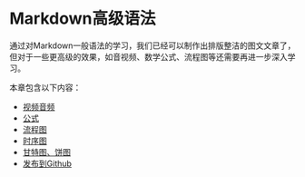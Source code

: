 # Markdown高级语法
通过对Markdown一般语法的学习，我们已经可以制作出排版整洁的图文文章了，但对于一些更高级的效果，如音视频、数学公式、流程图等还需要再进一步深入学习。

本章包含以下内容：

* [视频音频](high_level_syntax/media.md)
* [公式](high_level_syntax/formula.md)
* [流程图](high_level_syntax/flowsheet.md)
* [时序图](high_level_syntax/sequence_graph.md)
* [甘特图、饼图](high_level_syntax/other_mermaid.md)
* [发布到Github](high_level_syntax/publish.md)